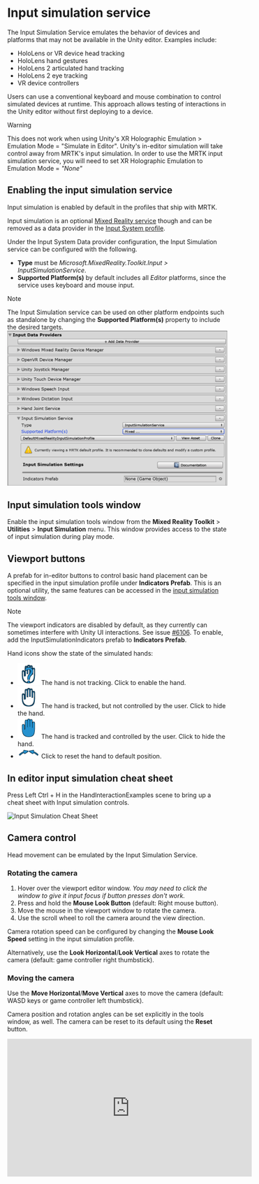 # Input simulation service

The Input Simulation Service emulates the behavior of devices and platforms that may not be available in the Unity editor. Examples include:

* HoloLens or VR device head tracking
* HoloLens hand gestures
* HoloLens 2 articulated hand tracking
* HoloLens 2 eye tracking
* VR device controllers

Users can use a conventional keyboard and mouse combination to control simulated devices at runtime. This approach allows testing of interactions in the Unity editor without first deploying to a device.

> [!WARNING]
> This does not work when using Unity's XR Holographic Emulation > Emulation Mode = "Simulate in Editor". Unity's in-editor simulation will take control away from MRTK's input simulation. In order to use the MRTK input simulation service, you will need to set XR Holographic Emulation to Emulation Mode = *"None"*

## Enabling the input simulation service

Input simulation is enabled by default in the profiles that ship with MRTK.

Input simulation is an optional [Mixed Reality service](../../out-of-scope/MixedRealityServices.md) though and can be removed as a data provider in the [Input System profile](../Input/InputProviders.md).

Under the Input System Data provider configuration, the Input Simulation service can be configured with the following.

* **Type** must be *Microsoft.MixedReality.Toolkit.Input > InputSimulationService*.
* **Supported Platform(s)** by default includes all *Editor* platforms, since the service uses keyboard and mouse input.

> [!NOTE]
> The Input Simulation service can be used on other platform endpoints such as standalone by changing the **Supported Platform(s)** property to include the desired targets.
> ![Input Simulation Supported Platforms](../Images/InputSimulation/InputSimulationSupportedPlatforms.gif)

## Input simulation tools window

Enable the input simulation tools window from the  **Mixed Reality Toolkit** > **Utilities** > **Input Simulation** menu. This window provides access to the state of input simulation during play mode.

## Viewport buttons

A prefab for in-editor buttons to control basic hand placement can be specified in the input simulation profile under **Indicators Prefab**. This is an optional utility, the same features can be accessed in the [input simulation tools window](#input-simulation-tools-window).

> [!NOTE]
> The viewport indicators are disabled by default, as they currently can sometimes interfere with Unity UI interactions. See issue [#6106](https://github.com/microsoft/MixedRealityToolkit-Unity/issues/6106). To enable, add the InputSimulationIndicators prefab to **Indicators Prefab**.

Hand icons show the state of the simulated hands:

* ![Untracked hand icon](../Images/InputSimulation/MRTK_InputSimulation_HandIndicator_Untracked.png) The hand is not tracking. Click to enable the hand.
* ![Tracked hand icon](../Images/InputSimulation/MRTK_InputSimulation_HandIndicator_Tracked.png "Tracked hand icon") The hand is tracked, but not controlled by the user. Click to hide the hand.
* ![Controlled hand icon](../Images/InputSimulation/MRTK_InputSimulation_HandIndicator_Controlled.png "Controlled hand icon") The hand is tracked and controlled by the user. Click to hide the hand.
* ![Reset hand icon](../Images/InputSimulation/MRTK_InputSimulation_HandIndicator_Reset.png "Reset hand icon") Click to reset the hand to default position.

## In editor input simulation cheat sheet

Press Left Ctrl + H in the HandInteractionExamples scene to bring up a cheat sheet with Input simulation controls.

![Input Simulation Cheat Sheet](https://user-images.githubusercontent.com/39840334/86066480-13637f00-ba27-11ea-8814-d222d548f684.gif)

## Camera control

Head movement can be emulated by the Input Simulation Service.

### Rotating the camera

1. Hover over the viewport editor window.
    *You may need to click the window to give it input focus if button presses don't work.*
1. Press and hold the **Mouse Look Button** (default: Right mouse button).
1. Move the mouse in the viewport window to rotate the camera.
1. Use the scroll wheel to roll the camera around the view direction.

Camera rotation speed can be configured by changing the **Mouse Look Speed** setting in the input simulation profile.

Alternatively, use the **Look Horizontal**/**Look Vertical** axes to rotate the camera (default: game controller right thumbstick).

### Moving the camera

Use the **Move Horizontal**/**Move Vertical** axes to move the camera (default: WASD keys or game controller left thumbstick).

Camera position and rotation angles can be set explicitly in the tools window, as well. The camera can be reset to its default using the **Reset** button.

<iframe width="560" height="315" src="https://www.youtube.com/embed/Z7L4I1ET7GU" class="center" frameborder="0" allow="accelerometer; encrypted-media; gyroscope; picture-in-picture" allowfullscreen />

## Controller simulation

The input simulation supports emulated controller devices (i.e. motion controllers and hands). These virtual controllers can interact with any object that supports regular controllers, such as buttons or grabbable objects.

### Controller simulation mode

In the [input simulation tools window](#input-simulation-tools-window) the **Default Controller Simulation Mode** setting switches between three distinct input models. This default mode can also be set in the input simulation profile.

* *Articulated Hands*: Simulates a fully articulated hand device with joint position data.

   Emulates HoloLens 2 interaction model.

   Interactions that are based on the precise positioning of the hand or use touching can be simulated in this mode.

* *Hand Gestures*: Simulates a simplified hand model with air tap and basic gestures.

   Emulates [HoloLens interaction model](https://docs.microsoft.com/windows/mixed-reality/gestures).

   Focus is controlled using the Gaze pointer. The *Air Tap* gesture is used to interact with buttons.

* *Motion Controller*: Simulates a motion controller used with VR headsets that works similarly to far interactions with Articulated Hands.

   Emulates VR headset with controllers interaction model.

   The trigger, grab and menu keys are simulated via keyboard and mouse input.

### Simulating controller movement

Press and hold the **Left/Right Controller Manipulation Key** (default: *Left Shift* for left controller and *Space* for right controller) to gain control of either controller. While the manipulation key is pressed, the controller will appear in the viewport. Once the manipulation key is released, the controllers will disappear after a short **Controller Hide Timeout**.

Controllers can be toggled on and frozen relative to the camera in the [input simulation tools window](#input-simulation-tools-window) or by pressing the **Toggle Left/Right Controller Key** (default: *T* for left and *Y* for right). Press the toggle key again to hide the controllers again. To manipulate the controllers, the **Left/Right Controller Manipulation Key** needs to be held. Double tapping the **Left/Right Controller Manipulation Key** can also toggle the controllers on/off.

Mouse movement will move the controller in the view plane. Controllers can be moved further or closer to the camera using the **mouse wheel**.

To rotate controllers using the mouse, hold both the **Left/Right Controller Manipulation Key** (*Left Shift* or *Space*) *and* the **Controller Rotate Button** (default: *Left Ctrl* button) and then move the mouse to rotate the controller. Controller rotation speed can be configured by changing the **Mouse Controller Rotation Speed** setting in the input simulation profile.

All hand placement can also changed in the [input simulation tools window](#input-simulation-tools-window), including resetting hands to default.

### Additional profile settings

* **Controller Depth Multiplier** controls the sensitivity of the mouse scroll wheel depth movement. A larger number will speed up controller zoom.
* **Default Controller Distance** is the initial distance of controllers from the camera. Clicking the **Reset** button controllers will also place controllers at this distance.
* **Controller Jitter Amount** adds random motion to controllers. This feature can be used to simulate inaccurate controller tracking on the device, and ensure that interactions work well with noisy input.

<iframe width="560" height="315" src="https://www.youtube.com/embed/uRYfwuqsjBQ" class="center" frameborder="0" allow="accelerometer; encrypted-media; gyroscope; picture-in-picture" allowfullscreen />

### Hand gestures

Hand gestures such as pinching, grabbing, poking, etc. can also be simulated.

1. Enable hand control using the **Left/Right Controller Manipulation Key** (*Left Shift* or *Space*)

2. While manipulating, press and hold a mouse button to perform a hand gesture.

Each of the mouse buttons can be mapped to transform the hand shape into a different gesture using the *Left/Middle/Right Mouse Hand Gesture* settings. The *Default Hand Gesture* is the shape of the hand when no button is pressed.

> [!NOTE]
> The *Pinch* gesture is the only gesture that performs the "Select" action at this point.

### One-hand manipulation

1. Press and hold **Left/Right Controller Manipulation Key** (*Left Shift* or *Space*)
2. Point at object
3. Hold mouse button to pinch
4. Use your mouse to move the object
5. Release the mouse button to stop interaction

<iframe width="560" height="315" src="https://www.youtube.com/embed/rM0xaHam6wM" class="center" frameborder="0" allow="accelerometer; encrypted-media; gyroscope; picture-in-picture" allowfullscreen />

### Two-hand manipulation

For manipulating objects with two hands at the same time, the persistent hand mode is recommended.

1. Toggle on both hands by pressing the toggle keys (*T/Y*).
1. Manipulate one hand at a time:
    1. Hold **Space** to control the right hand
    1. Move the hand to where you want to grab the object
    1. Press the **left mouse button** to activate the *Pinch* gesture.
    1. Release **Space** to stop controlling the right hand. The hand will be frozen in place and be locked into the *Pinch* gesture since it is no longer being manipulated.
1. Repeat the process with the other hand, grabbing the same object in a second spot.
1. Now that both hands are grabbing the same object, you can move either of them to perform two-handed manipulation.

<iframe width="560" height="315" src="https://www.youtube.com/embed/Qol5OFNfN14" class="center" frameborder="0" allow="accelerometer; encrypted-media; gyroscope; picture-in-picture" allowfullscreen />

### GGV (Gaze, Gesture, and Voice) interaction

By default, GGV interaction is enabled in-editor while there are no articulated hands present in the scene.

1. Rotate the camera to point the gaze cursor at the interactable object (right mouse button)
1. Click and hold **left mouse button** to interact
1. Rotate the camera again to manipulate the object

You can turn this off by toggling the *Is Hand Free Input Enabled* option inside the Input Simulation Profile.

In addition, you can use simulated hands for GGV interaction

1. Enable GGV simulation by switching **Hand Simulation Mode** to *Gestures* in the [Input Simulation Profile](#enabling-the-input-simulation-service)
1. Rotate the camera to point the gaze cursor at the interactable object (right mouse button)
1. Hold **Space** to control the right hand
1. Click and hold **left mouse button** to interact
1. Use your mouse to move the object
1. Release the mouse button to stop interaction

<iframe width="560" height="315" src="https://www.youtube.com/embed/6841rRMdqWw" class="center" frameborder="0" allow="accelerometer; encrypted-media; gyroscope; picture-in-picture" allowfullscreen />

### Motion controller interaction

The simulated motion controllers can be manipulated the same way articulated hands are. The interaction model is similar to far interaction of articulated hand while the trigger, grab and menu keys are mapped to *left mouse button*, *G* and *M* key respectively.

### Eye tracking

[Eye tracking simulation](../EyeTracking/EyeTracking_BasicSetup.md#simulating-eye-tracking-in-the-unity-editor) can be enabled by checking the **Simulate Eye Position** option in the
[Input Simulation Profile](#enabling-the-input-simulation-service). This should not be used with GGV or motion controller
style interactions (so ensure that **Default Controller Simulation Mode** is set to *Articulated Hand*).

## See also

- [Input System profile](../Input/InputProviders.md).
